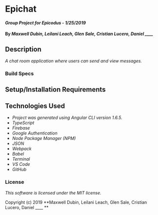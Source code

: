 # Epichat

#### _Group Project for Epicodus - 1/25/2019_

#### By _**Maxwell Dubin, Leilani Leach, Glen Sale, Cristian Lucero, Daniel ____**_

## Description

_A chat room application where users can send and view messages._

### Build Specs


## Setup/Installation Requirements


## Technologies Used
* _Project was generated using Angular CLI version 1.6.5._
* _TypeScript_
* _Firebase_
* _Google Authentication_
* _Node Package Manager (NPM)_
* _JSON_
* _Webpack_
* _Babel_
* _Terminal_
* _VS Code_
* _GitHub_

### License

*This software is licensed under the MIT license.*

Copyright (c) 2019 **Maxwell Dubin, Leilani Leach, Glen Sale, Cristian Lucero, Daniel ____ **